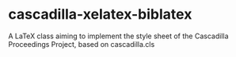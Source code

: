 # cascadilla-xelatex-biblatex
A LaTeX class aiming to implement the style sheet of the Cascadilla Proceedings Project, based on cascadilla.cls
